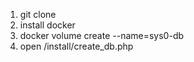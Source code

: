 1) git clone
2) install docker
3) docker volume create --name=sys0-db
4) open /install/create_db.php
